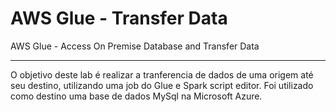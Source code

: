 # AWS Glue - Transfer Data
AWS Glue - Access On Premise Database and Transfer Data

-----------

O objetivo deste lab é realizar a tranferencia de dados de uma origem até seu destino, utilizando uma job do Glue e Spark script editor. Foi utilizado como destino uma base de dados MySql na Microsoft Azure.
